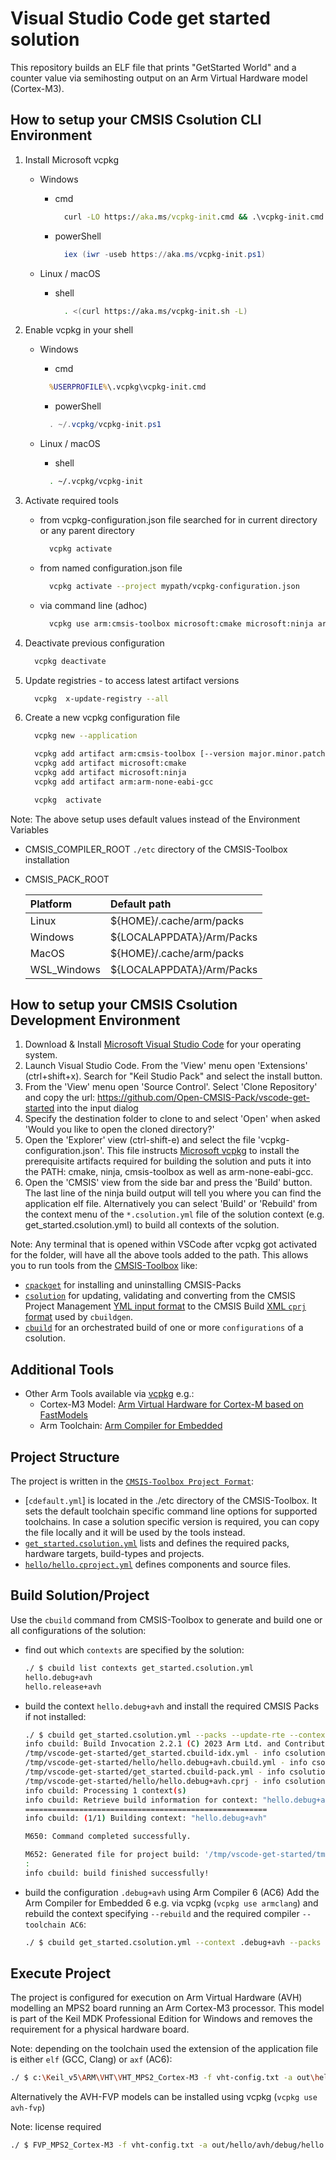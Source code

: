 # Visual Studio Code get started solution

This repository builds an ELF file that prints "GetStarted World" and a counter value via semihosting output on an Arm Virtual Hardware model (Cortex-M3).

## How to setup your CMSIS Csolution CLI Environment

1. Install Microsoft vcpkg
    - Windows
      - cmd

        ```cmd
          curl -LO https://aka.ms/vcpkg-init.cmd && .\vcpkg-init.cmd
        ```

      - powerShell

        ```ps1
          iex (iwr -useb https://aka.ms/vcpkg-init.ps1)
        ```

    - Linux / macOS
      - shell

        ```sh
          . <(curl https://aka.ms/vcpkg-init.sh -L)
        ```

2. Enable vcpkg in your shell
   - Windows
     - cmd

      ```cmd
        %USERPROFILE%\.vcpkg\vcpkg-init.cmd
      ```

     - powerShell

      ```ps1
        . ~/.vcpkg/vcpkg-init.ps1
      ```

   - Linux / macOS
     - shell

      ```sh
        . ~/.vcpkg/vcpkg-init
      ```

3. Activate required tools
    - from vcpkg-configuration.json file searched for in current directory or any parent directory

      ```sh
        vcpkg activate
      ```

    - from named configuration.json file

      ```sh
        vcpkg activate --project mypath/vcpkg-configuration.json
      ```

    - via command line (adhoc)

      ```sh
        vcpkg use arm:cmsis-toolbox microsoft:cmake microsoft:ninja arm:arm-none-eabi-gcc
      ```

4. Deactivate previous configuration

    ```sh
      vcpkg deactivate
    ```

5. Update registries - to access latest artifact versions

    ```sh
      vcpkg  x-update-registry --all
    ```

6. Create a new vcpkg configuration file

    ```sh
      vcpkg new --application
    ```

    ```sh
      vcpkg add artifact arm:cmsis-toolbox [--version major.minor.patch]
      vcpkg add artifact microsoft:cmake
      vcpkg add artifact microsoft:ninja
      vcpkg add artifact arm:arm-none-eabi-gcc
    ```

    ```sh
      vcpkg  activate
    ```

Note: The above setup uses default values instead of the Environment Variables

- CMSIS_COMPILER_ROOT `./etc` directory of the CMSIS-Toolbox installation
- CMSIS_PACK_ROOT

  Platform    | Default path
  :-----------|:------------
  Linux       | ${HOME}/.cache/arm/packs
  Windows     | ${LOCALAPPDATA}/Arm/Packs
  MacOS       | ${HOME}/.cache/arm/packs
  WSL_Windows | ${LOCALAPPDATA}/Arm/Packs

## How to setup your CMSIS Csolution Development Environment

1. Download & Install [Microsoft Visual Studio Code](https://code.visualstudio.com/download) for your operating system.
2. Launch Visual Studio Code. From the 'View' menu open 'Extensions' (ctrl+shift+x). Search for "Keil Studio Pack" and select the install button.
3. From the 'View' menu open 'Source Control'. Select 'Clone Repository' and copy the url: https://github.com/Open-CMSIS-Pack/vscode-get-started into the input dialog
4. Specify the destination folder to clone to and select 'Open' when asked 'Would you like to open the cloned directory?'
5. Open the 'Explorer' view (ctrl-shift-e) and select the file 'vcpkg-configuration.json'. This file instructs [Microsoft vcpkg](https://github.com/microsoft/vcpkg-tool#vcpkg-artifacts) to install the prerequisite artifacts required for building the solution and puts it into the PATH: cmake, ninja, cmsis-toolbox as well as arm-none-eabi-gcc.
6. Open the 'CMSIS' view from the side bar and press the 'Build' button. The last line of the ninja build output will tell you where you can
find the application elf file. Alternatively you can select 'Build' or 'Rebuild' from the context menu of the `*.csolution.yml` file of the solution context
(e.g. get_started.csolution.yml) to build all contexts of the solution.

Note: Any terminal that is opened within VSCode after vcpkg got activated for the folder, will have all the above tools added to the path.
This allows you to run tools from the [CMSIS-Toolbox](https://github.com/Open-CMSIS-Pack/cmsis-toolbox/blob/main/docs/build-tools.md) like:
- [`cpackget`](https://github.com/Open-CMSIS-Pack/cmsis-toolbox/blob/main/docs/build-tools.md#cpackget-invocation) for installing and uninstalling CMSIS-Packs
- [`csolution`](https://github.com/Open-CMSIS-Pack/cmsis-toolbox/blob/main/docs/build-tools.md#csolution-invocation) for updating, validating and converting from the CMSIS Project Management [YML input format](https://github.com/Open-CMSIS-Pack/devtools/blob/main/tools/projmgr/docs/Manual/YML-Input-Format.md#yaml-input-format)
  to the CMSIS Build [XML `cprj` format](https://open-cmsis-pack.github.io/devtools/buildmgr/latest/element_cprj.html) used by `cbuildgen`.
- [`cbuild`](https://github.com/Open-CMSIS-Pack/cmsis-toolbox/blob/main/docs/build-tools.md#cbuild-invocation) for an orchestrated build of one or more `configurations` of a csolution.

## Additional Tools

- Other Arm Tools available via [vcpkg](https://www.keil.arm.com/packages/) e.g.:
  - Cortex-M3 Model: [Arm Virtual Hardware for Cortex-M based on FastModels](https://www.keil.arm.com/packages/#models/arm/avh-fvp)
  - Arm Toolchain: [Arm Compiler for Embedded](https://www.keil.arm.com/packages/#compilers/arm/armclang) 

## Project Structure

The project is written in the [`CMSIS-Toolbox Project Format`](https://github.com/Open-CMSIS-Pack/cmsis-toolbox/blob/main/docs/YML-Input-Format.md):

- [`cdefault.yml`] is located in the ./etc directory of the CMSIS-Toolbox. It sets the default toolchain specific command line options for supported toolchains.
  In case a solution specific version is required, you can copy the file locally and it will be used by the tools instead.
- [`get_started.csolution.yml`](./get_started.csolution.yml) lists and defines the required packs, hardware targets, build-types and projects.
- [`hello/hello.cproject.yml`](./hello/hello.cproject.yml) defines components and source files.

## Build Solution/Project

Use the `cbuild` command from CMSIS-Toolbox to generate and build one or all configurations of the solution:

- find out which `contexts` are specified by the solution:

  ```bash
  ./ $ cbuild list contexts get_started.csolution.yml
  hello.debug+avh
  hello.release+avh
  ```

- build the context `hello.debug+avh` and install the required CMSIS Packs if not installed:

  ```bash
  ./ $ cbuild get_started.csolution.yml --packs --update-rte --context hello.debug+avh
  info cbuild: Build Invocation 2.2.1 (C) 2023 Arm Ltd. and Contributors
  /tmp/vscode-get-started/get_started.cbuild-idx.yml - info csolution: file generated successfully
  /tmp/vscode-get-started/hello/hello.debug+avh.cbuild.yml - info csolution: file generated successfully
  /tmp/vscode-get-started/get_started.cbuild-pack.yml - info csolution: file is already up-to-date
  /tmp/vscode-get-started/hello/hello.debug+avh.cprj - info csolution: file generated successfully
  info cbuild: Processing 1 context(s)
  info cbuild: Retrieve build information for context: "hello.debug+avh"
  ======================================================
  info cbuild: (1/1) Building context: "hello.debug+avh"

  M650: Command completed successfully.

  M652: Generated file for project build: '/tmp/vscode-get-started/tmp/hello/avh/debug/CMakeLists.txt'
  :
  info cbuild: build finished successfully!
  ```

- build the configuration `.debug+avh` using Arm Compiler 6 (AC6)
  Add the Arm Compiler for Embedded 6 e.g. via vcpkg (`vcpkg use armclang`) and rebuild the context specifying
  `--rebuild` and the required compiler `--toolchain AC6`:

  ```bash
  ./ $ cbuild get_started.csolution.yml --context .debug+avh --packs --update-rte --rebuild --toolchain AC6
  ```

## Execute Project

The project is configured for execution on Arm Virtual Hardware (AVH) modelling an MPS2 board running an Arm Cortex-M3 processor.
This model is part of the Keil MDK Professional Edition for Windows and removes the requirement for a physical hardware board.

Note: depending on the toolchain used the extension of the application file is either `elf` (GCC, Clang) or `axf` (AC6):

```bash
./ $ c:\Keil_v5\ARM\VHT\VHT_MPS2_Cortex-M3 -f vht-config.txt -a out\hello\avh\debug\hello.axf
```

Alternatively the AVH-FVP models can be installed using vcpkg (`vcpkg use avh-fvp`)

Note: license required

```bash
./ $ FVP_MPS2_Cortex-M3 -f vht-config.txt -a out/hello/avh/debug/hello.axf
```
